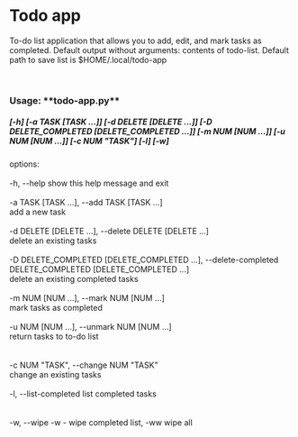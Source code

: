 # Todo app
<p>To-do list application that allows you to add, edit, and mark tasks as completed. Default output without arguments:
contents of todo-list. Default path to save list is $HOME/.local/todo-app</p>
<br> 

<h3>Usage: **todo-app.py**</h3>

<h5><em>[-h] [-a TASK [TASK ...]] [-d DELETE [DELETE ...]] [-D DELETE_COMPLETED [DELETE_COMPLETED ...]] [-m NUM [NUM ...]] [-u NUM [NUM ...]] [-c NUM "TASK"] [-l] [-w]</em></h5>

options:
<br><br>
  -h, --help            show this help message and exit
<br> <br>
  -a TASK [TASK ...], --add TASK [TASK ...]  
                        add a new task
<br> <br>
  -d DELETE [DELETE ...], --delete DELETE [DELETE ...]  
                        delete an existing tasks
<br> <br>
  -D DELETE_COMPLETED [DELETE_COMPLETED ...], --delete-completed DELETE_COMPLETED [DELETE_COMPLETED ...]  
                        delete an existing completed tasks
<br> <br>
  -m NUM [NUM ...], --mark NUM [NUM ...]  
                        mark tasks as completed
<br> <br>
  -u NUM [NUM ...], --unmark NUM [NUM ...]  
                        return tasks to to-do list
<br><br>  
  -c NUM "TASK", --change NUM "TASK"  
                        change an existing tasks
<br><br>
  -l, --list-completed  list completed tasks  
<br><br>
  -w, --wipe            -w - wipe completed list, -ww wipe all
